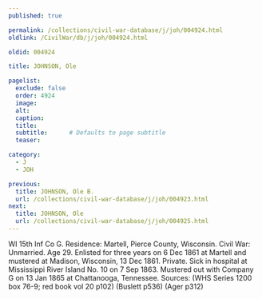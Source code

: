 ```yaml
---
published: true

permalink: /collections/civil-war-database/j/joh/004924.html
oldlink: /CivilWar/db/j/joh/004924.html

oldid: 004924

title: JOHNSON, Ole

pagelist:
  exclude: false
  order: 4924
  image: 
  alt:
  caption:
  title:
  subtitle:      # Defaults to page subtitle
  teaser:

category: 
  - J 
  - JOH

previous:
  title: JOHNSON, Ole B.
  url: /collections/civil-war-database/j/joh/004923.html  
next:
  title: JOHNSON, Ole
  url: /collections/civil-war-database/j/joh/004925.html   
---
```

WI 15th Inf Co G. Residence: Martell, Pierce County, Wisconsin. Civil War: Unmarried. Age 29. Enlisted for three years on 6 Dec 1861 at Martell and mustered at Madison, Wisconsin, 13 Dec 1861. Private. Sick in hospital at Mississippi River Island No. 10 on 7 Sep 1863. Mustered out with Company G on 13 Jan 1865 at Chattanooga, Tennessee. Sources: (WHS Series 1200 box 76-9; red book vol 20 p102) (Buslett p536) (Ager p312)